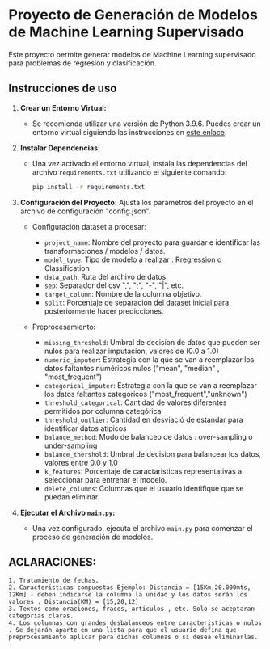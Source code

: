 # Proyecto de Generación de Modelos de Machine Learning Supervisado

Este proyecto permite generar modelos de Machine Learning supervisado para problemas de regresión y clasificación.

## Instrucciones de uso

1. **Crear un Entorno Virtual:**
   - Se recomienda utilizar una versión de Python 3.9.6. Puedes crear un entorno virtual siguiendo las instrucciones en [este enlace](https://docs.python.org/es/3/tutorial/venv.html).

2. **Instalar Dependencias:**
   - Una vez activado el entorno virtual, instala las dependencias del archivo `requirements.txt` utilizando el siguiente comando:
     ```bash
     pip install -r requirements.txt
     ```
3. **Configuración del Proyecto:**
   Ajusta los parámetros del proyecto en el archivo de configuración "config.json".
   - Configuración dataset a procesar:
      - `project_name`: Nombre del proyecto para guardar e identificar las transformaciones / modelos / datos.
      - `model_type`: Tipo de modelo a realizar : Rregression o  Classification
      - `data_path`: Ruta del archivo de datos.
      - `sep`: Separador del csv ",", ";", "-", "|", etc.
      - `target_column`: Nombre de la columna objetivo.
      - `split`: Porcentaje de separación del dataset inicial para posteriormente hacer predicciones.

   - Preprocesamiento:
      - `missing_threshold`: Umbral de decision de datos que pueden ser nulos para realizar imputacion, valores de (0.0 a 1.0)
      - `numeric_imputer`: Estrategia con la que se van a reemplazar los datos faltantes numéricos nulos ("mean", "median" ,          "most_frequent")
      - `categorical_imputer`: Estrategia con la que se van a reemplazar los datos faltantes categóricos ("most_frequent","unknown")
      - `threshold_categorical`: Cantidad de valores diferentes permitidos por columna categórica
      - `threshold_outlier`: Cantidad en desviació de estandar para identificar datos atipicos
      - `balance_method`: Modo de balanceo de datos : over-sampling o under-sampling
      - `balance_thershold`: Umbral de decision para balancear los datos, valores entre 0.0 y 1.0
      - `k_features`: Porcentaje de caractaristicas representativas a seleccionar para entrenar el modelo. 
      - `delete_columns`: Columnas que el usuario identifique que se puedan eliminar.

4. **Ejecutar el Archivo `main.py`:**
   - Una vez configurado, ejecuta el archivo `main.py` para comenzar el proceso de generación de modelos.

## ACLARACIONES:
    1. Tratamiento de fechas.
    2. Caracteristicas compuestas Ejemplo: Distancia = [15Km,20.000mts, 12Km] - deben indicarse la columna la unidad y los datos serán los valores . Distancia(KM) = [15,20,12]
    3. Textos como oraciones, fraces, articulos , etc. Solo se aceptaran categorías claras. 
    4. Los columnas con grandes desbalanceos entre caracteristicas o nulos . Se dejarán aparte en una lista para que el usuario defina que preprocesamiento aplicar para dichas columnas o si desea eliminarlas. 